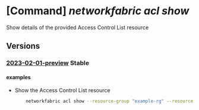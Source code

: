 # [Command] _networkfabric acl show_

Show details of the provided Access Control List resource

## Versions

### [2023-02-01-preview](/Resources/mgmt-plane/L3N1YnNjcmlwdGlvbnMve30vcmVzb3VyY2Vncm91cHMve30vcHJvdmlkZXJzL21pY3Jvc29mdC5tYW5hZ2VkbmV0d29ya2ZhYnJpYy9hY2Nlc3Njb250cm9sbGlzdHMve30=/2023-02-01-preview.xml) **Stable**

<!-- mgmt-plane /subscriptions/{}/resourcegroups/{}/providers/microsoft.managednetworkfabric/accesscontrollists/{} 2023-02-01-preview -->

#### examples

- Show the Access Control List resource
    ```bash
        networkfabric acl show --resource-group "example-rg" --resource-name "example-acl"
    ```
